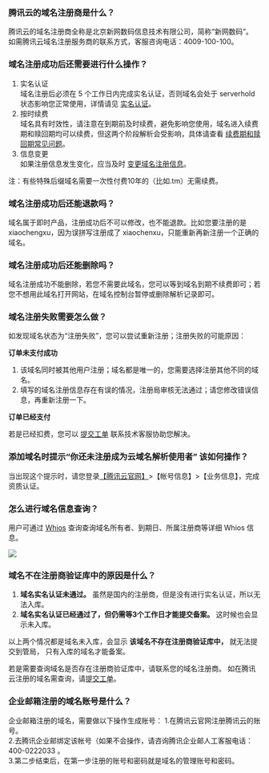 ### 腾讯云的域名注册商是什么？
腾讯云的域名注册商全称是北京新网数码信息技术有限公司，简称“新网数码”。
如需腾讯云域名注册服务商的联系方式，客服咨询电话：4009-100-100。  

### 域名注册成功后还需要进行什么操作？
1. 实名认证  
域名注册后必须在 5 个工作日内完成实名认证，否则域名会处于 serverhold 状态影响您正常使用，详情请见 [实名认证](https://cloud.tencent.com/document/product/242/6707)。
2. 按时续费  
域名具有时效性，请注意在到期前及时续费，避免影响您使用，域名进入续费期和赎回期均可以续费，但这两个阶段解析会受影响，具体请查看 [续费期和赎回期常见问题](https://cloud.tencent.com/document/product/242/3705)。
3. 信息变更  
如果注册信息发生变化，应当及时 [变更域名注册信息](https://cloud.tencent.com/document/product/242/3648)。  

注：有些特殊后缀域名需要一次性付费10年的（比如.tm）无需续费。  

### 域名注册成功后还能退款吗？
域名属于即时产品，注册成功后不可以修改，也不能退款。比如您要注册的是 xiaochengxu，因为误拼写注册成了 xiaochenxu，只能重新再新注册一个正确的域名。

### 域名注册成功后还能删除吗？
域名注册成功不能删除，若您不需要此域名，您可以等到域名到期不续费即可；若您不想用此域名打开网站，在域名控制台暂停或删除解析记录即可。

### 域名注册失败需要怎么做？
如发现域名状态为“注册失败”，您可以尝试重新注册；注册失败的可能原因：

  __订单未支付成功__ 


1. 该域名同时被其他用户注册；域名都是唯一的，您需要选择注册其他不同的域名。
2. 填写的域名注册信息存在有误的情况，注册局审核无法通过；请您修改错误信息，再重新注册一下。


  __订单已经支付__ 

 若是已经扣费，您可以 [提交工单](https://console.cloud.tencent.com/workorder/category) 联系技术客服协助您解决。  
 
### 添加域名时提示“你还未注册成为云域名解析使用者” 该如何操作？
当出现这个提示时，请您登录[【腾讯云官网】](https://cloud.tencent.com/)>【帐号信息】>【业务信息】，完成资质认证。

### 怎么进行域名信息查询？
用户可通过 [Whios](https://whois.cloud.tencent.com/) 查询查询域名所有者、到期日、所属注册商等详细 Whios 信息。


![](//bot1024-1253841380.file.myqcloud.com/3545300cff4211e7a83d5254000ab150.png)


### 域名不在注册商验证库中的原因是什么？

 1. __域名实名认证未通过。__ 虽然是国内的注册商，但是没有进行实名认证，所以无法入库。
 2. __域名实名认证已经通过了，但仍需等3个工作日才能提交备案。__ 这时候也会显示未入库。

以上两个情况都是域名未入库，会显示 __该域名不存在注册商验证库中，__ 就无法提交到管局， 只有入库的域名才能备案。

若是需要查询域名是否存在注册商验证库中，请联系您的域名注册商。
如在腾讯云注册的域名需查询，请[提交工单](https://console.cloud.tencent.com/workorder/category)。

### 企业邮箱注册的域名账号是什么？
企业邮箱注册的域名，需要做以下操作生成账号：
1.在腾讯云官网注册腾讯云的账号。   
2.去腾讯企业邮绑定该帐号（如果不会操作，请咨询腾讯企业邮人工客服电话： 400-0222033 。   
3.第二步结束后，在第一步注册的账号和密码就是域名的管理账号和密码。


